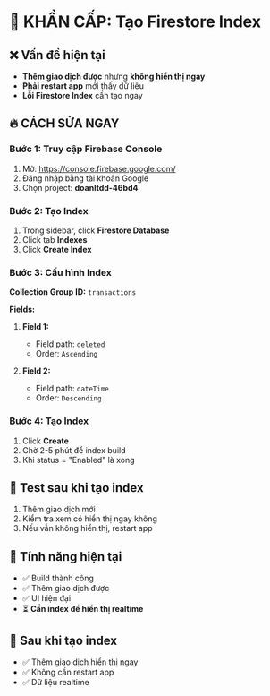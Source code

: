 # 🚨 KHẨN CẤP: Tạo Firestore Index

## ❌ Vấn đề hiện tại
- **Thêm giao dịch được** nhưng **không hiển thị ngay**
- **Phải restart app** mới thấy dữ liệu
- **Lỗi Firestore Index** cần tạo ngay

## 🔥 CÁCH SỬA NGAY

### Bước 1: Truy cập Firebase Console
1. Mở: https://console.firebase.google.com/
2. Đăng nhập bằng tài khoản Google
3. Chọn project: **doanltdd-46bd4**

### Bước 2: Tạo Index
1. Trong sidebar, click **Firestore Database**
2. Click tab **Indexes**
3. Click **Create Index**

### Bước 3: Cấu hình Index
**Collection Group ID:** `transactions`

**Fields:**
1. **Field 1:**
   - Field path: `deleted`
   - Order: `Ascending`

2. **Field 2:**

   - Field path: `dateTime`
   - Order: `Descending`

### Bước 4: Tạo Index
1. Click **Create**
2. Chờ 2-5 phút để index build
3. Khi status = "Enabled" là xong

## 🧪 Test sau khi tạo index
1. Thêm giao dịch mới
2. Kiểm tra xem có hiển thị ngay không
3. Nếu vẫn không hiển thị, restart app

## 📱 Tính năng hiện tại
- ✅ Build thành công
- ✅ Thêm giao dịch được
- ✅ UI hiện đại
- ⏳ **Cần index để hiển thị realtime**

## 🎯 Sau khi tạo index
- ✅ Thêm giao dịch hiển thị ngay
- ✅ Không cần restart app
- ✅ Dữ liệu realtime
